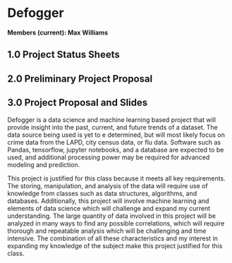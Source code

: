 # Defogger
**Members (current): Max Williams**

## 1.0 Project Status Sheets

## 2.0 Preliminary Project Proposal

## 3.0 Project Proposal and Slides

Defogger is a data science and machine learning based project that will provide insight into the past, current, and future trends of a dataset.  The data source being used is yet to e determined, but will most likely focus on crime data from the LAPD, city census data, or flu data.  Software such as Pandas, tensorflow, jupyter notebooks, and a database are expected to be used, and additional processing power may be required for advanced modeling and prediction.

This project is justified for this class because it meets all key requirements.  The storing, manipulation, and analysis of the data will require use of knowledge from classes such as data structures, algorithms, and databases.  Additionally, this project will involve machine learning and elements of data science which will challenge and expand my current understanding.  The large quantity of data involved in this project will be analyzed in many ways to find any possible correlations, which will require thorough and repeatable analysis which will be challenging and time intensive.  The combination of all these characteristics and my interest in expanding my knowledge of the subject make this project justified for this class.
